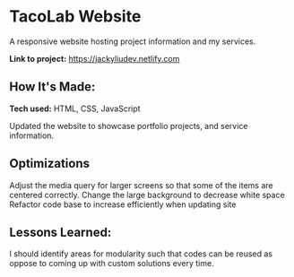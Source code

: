 # TacoLab Website
A responsive website hosting project information and my services.

**Link to project:** <a href=https://jackyliudev.netlify.com>https://jackyliudev.netlify.com</a>


## How It's Made:

**Tech used:** HTML, CSS, JavaScript

Updated the website to showcase portfolio projects, and service information.

## Optimizations
Adjust the media query for larger screens so that some of the items are centered correctly.
Change the large background to decrease white space
Refactor code base to increase efficiently when updating site

## Lessons Learned:
I should identify areas for modularity such that codes can be reused as oppose to coming up with custom solutions every time.


